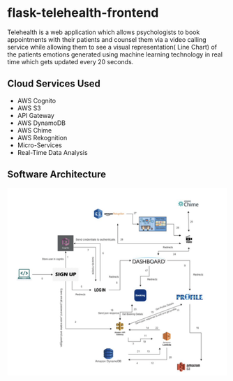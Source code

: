 # flask-telehealth-frontend

Telehealth is a web application which allows psychologists to book appointments with their patients and counsel them via a video calling service while allowing them to see a visual representation( Line Chart) of the patients emotions generated using machine learning technology in real time which gets updated every 20 seconds.

## Cloud Services Used
- AWS Cognito
- AWS S3
- API Gateway
- AWS DynamoDB
- AWS Chime
- AWS Rekognition
- Micro-Services
- Real-Time Data Analysis

## Software Architecture
![Software-arch](/Images/Software-arch.png)
